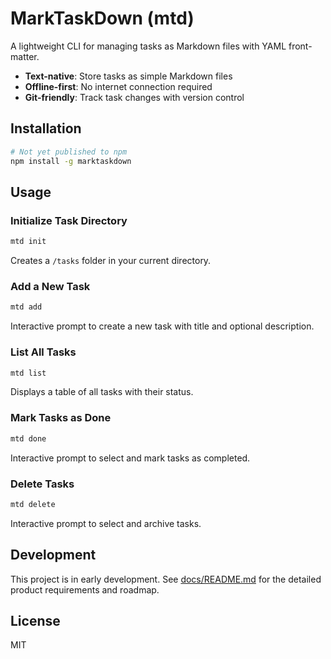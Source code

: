 # MarkTaskDown (mtd)

A lightweight CLI for managing tasks as Markdown files with YAML front-matter.

- **Text-native**: Store tasks as simple Markdown files
- **Offline-first**: No internet connection required
- **Git-friendly**: Track task changes with version control

## Installation

```bash
# Not yet published to npm
npm install -g marktaskdown
```

## Usage

### Initialize Task Directory

```bash
mtd init
```

Creates a `/tasks` folder in your current directory.

### Add a New Task

```bash
mtd add
```

Interactive prompt to create a new task with title and optional description.

### List All Tasks

```bash
mtd list
```

Displays a table of all tasks with their status.

### Mark Tasks as Done

```bash
mtd done
```

Interactive prompt to select and mark tasks as completed.

### Delete Tasks

```bash
mtd delete
```

Interactive prompt to select and archive tasks.

## Development

This project is in early development. See [docs/README.md](docs/README.md) for the detailed product requirements and roadmap.

## License

MIT
